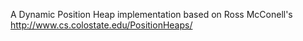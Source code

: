 A Dynamic Position Heap implementation
based on Ross McConell's http://www.cs.colostate.edu/PositionHeaps/
